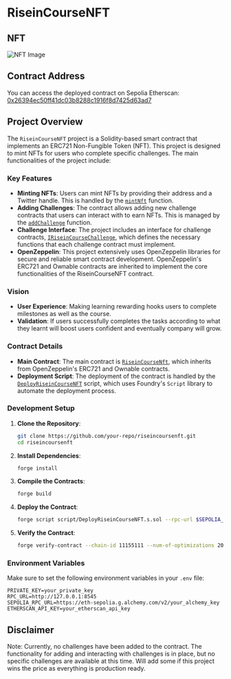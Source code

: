 # RiseinCourseNFT

## NFT

![NFT Image](https://maroon-many-cod-896.mypinata.cloud/ipfs/QmNwJwXQVP22sAb7HFHninieKE4MvXLCLjttz2GDYUsxcb)

## Contract Address

You can access the deployed contract on Sepolia Etherscan: [0x26394ec50ff41dc03b8288c1916f8d7425d63ad7](https://sepolia.etherscan.io/address/0x26394ec50ff41dc03b8288c1916f8d7425d63ad7)

## Project Overview

The `RiseinCourseNFT` project is a Solidity-based smart contract that implements an ERC721 Non-Fungible Token (NFT). This project is designed to mint NFTs for users who complete specific challenges. The main functionalities of the project include:

### Key Features

- **Minting NFTs**: Users can mint NFTs by providing their address and a Twitter handle. This is handled by the [`mintNft`](src/IRiseinCourseNFT.sol) function.
- **Adding Challenges**: The contract allows adding new challenge contracts that users can interact with to earn NFTs. This is managed by the [`addChallenge`](src/IRiseinCourseNFT.sol) function.
- **Challenge Interface**: The project includes an interface for challenge contracts, [`IRiseinCourseChallenge`](src/IRiseinCourseChallenge.sol), which defines the necessary functions that each challenge contract must implement.
- **OpenZeppelin**: This project extensively uses OpenZeppelin libraries for secure and reliable smart contract development. OpenZeppelin's ERC721 and Ownable contracts are inherited to implement the core functionalities of the RiseinCourseNFT contract.

### Vision
- **User Experience**: Making learning rewarding hooks users to complete milestones as well as the course.
- **Validation**: If users successfully completes the tasks according to what they learnt will boost users confident and eventually company will grow.

### Contract Details

- **Main Contract**: The main contract is [`RiseinCourseNft`](src/RiseinCourseNFT.sol), which inherits from OpenZeppelin's ERC721 and Ownable contracts.
- **Deployment Script**: The deployment of the contract is handled by the [`DeployRiseinCourseNFT`](script/DeployRiseinCourseNFT.s.sol) script, which uses Foundry's `Script` library to automate the deployment process.

### Development Setup

1. **Clone the Repository**:

   ```sh
   git clone https://github.com/your-repo/riseincoursenft.git
   cd riseincoursenft
   ```

2. **Install Dependencies**:

   ```sh
   forge install
   ```

3. **Compile the Contracts**:

   ```sh
   forge build
   ```

4. **Deploy the Contract**:

   ```sh
   forge script script/DeployRiseinCourseNFT.s.sol --rpc-url $SEPOLIA_RPC_URL --private-key $PRIVATE_KEY --broadcast
   ```

5. **Verify the Contract**:
   ```sh
   forge verify-contract --chain-id 11155111 --num-of-optimizations 200 <contract_address> src/RiseinCourseNFT.sol:RiseinCourseNft
   ```

### Environment Variables

Make sure to set the following environment variables in your `.env` file:

```properties
PRIVATE_KEY=your_private_key
RPC_URL=http://127.0.0.1:8545
SEPOLIA_RPC_URL=https://eth-sepolia.g.alchemy.com/v2/your_alchemy_key
ETHERSCAN_API_KEY=your_etherscan_api_key
```

## Disclaimer

Note: Currently, no challenges have been added to the contract. The functionality for adding and interacting with challenges is in place, but no specific challenges are available at this time. Will add some if this project wins the price as everything is production ready.
